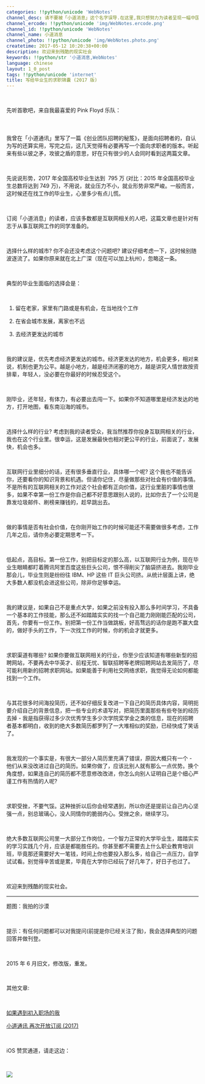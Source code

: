 ```yaml
---
categories: !!python/unicode 'WebNotes'
channel_desc: 请不要被「小道消息」这个名字误导.在这里,我只想努力为读者呈现一幅中国互联网的清明上河图.
channel_ercode: !!python/unicode 'img/WebNotes.ercode.png'
channel_id: !!python/unicode 'WebNotes'
channel_name: 小道消息
channel_photo: !!python/unicode 'img/WebNotes.photo.png'
createtime: 2017-05-12 10:20:38+00:00
description: 欢迎来到残酷的现实社会
keywords: !!python/str '小道消息,WebNotes'
language: chinese
layout: 1_0_post
tags: !!python/unicode 'internet'
title: 写给毕业生的求职锦囊 (2017 版)
---
```

<div class="rich_media_content" id="js_content">
<p>
<br/>
</p>
<p>
         先听首歌吧，来自我最喜爱的 Pink Floyd 乐队：
        </p>
<p>
<br/>
</p>
<p style="font-family: Avenir, sans-serif; border: 0px; margin-top: 2px; margin-bottom: 22px; padding: 0px; outline: 0px; color: rgb(51, 51, 51); line-height: 24px; white-space: normal;">
<qqmusic albumurl="/W/d/002iUjRD298SWd.jpg" audiourl="http://ws.stream.qqmusic.qq.com/1033322.m4a?fromtag=46" class="res_iframe qqmusic_iframe js_editor_qqmusic" commentid="657093610" mid="002K2Udu2fbWi2" music_name="Another Brick In the Wall" musicid="1033322" singer="Pink Floyd - A Foot In the Door-The Best of Pink Floyd (Remastered)" src="/cgi-bin/readtemplate?t=tmpl/qqmusic_tmpl&amp;singer=Pink%20Floyd%20-%20A%20Foot%20In%20the%20Door-The%20Best%20of%20Pink%20Floyd%20(Remastered)&amp;music_name=Another%20Brick%20In%20the%20Wall">
</qqmusic>
</p>
<p>
         我曾在「小道通讯」里写了一篇《创业团队招聘的秘笈》，是面向招聘者的，自认为写的还算实用，写完之后，这几天觉得有必要再写一个面向求职者的版本。听起来有些以彼之矛，攻彼之盾的意思，好在只有很少的人会同时看到这两篇文章。
        </p>
<p>
<br/>
</p>
<p>
         先说说形势，2017 年全国高校毕业生达到  795 万 (对比：2015 年全国高校毕业生总数将达到 749 万)，不用说，就业压力不小，就业形势非常严峻。一般而言，这时候还在找工作的毕业生，心里多少有点儿慌。
        </p>
<p>
<br/>
</p>
<p>
         订阅「小道消息」的读者，应该多数都是互联网相关的人吧，这篇文章也是针对有志于从事互联网工作的同学准备的。
        </p>
<p>
<br/>
</p>
<p>
         选择什么样的城市? 你不会还没考虑这个问题吧? 建议仔细考虑一下，这时候别随波逐流了。如果你原来就在北上广深（现在可以加上杭州），忽略这一条。
        </p>
<p>
<br/>
</p>
<p>
         典型的毕业生面临的选择会是：
        </p>
<p>
<br/>
</p>
<ol class="list-paddingleft-2" style="list-style-type: decimal;">
<li>
<p>
           留在老家，家里有门路或是有机会，在当地找个工作
          </p>
</li>
<li>
<p>
           在省会城市发展，离家也不远
          </p>
</li>
<li>
<p>
           去经济更发达的城市
          </p>
</li>
</ol>
<p>
<br/>
</p>
<p>
         我的建议是，优先考虑经济更发达的城市。经济更发达的地方，机会更多，相对来说，机制也更为公平。越是小地方，越是经济闭塞的地方，越是讲究人情世故按资排辈，年轻人，没必要在你最好的时候忍受这个。
        </p>
<p>
<br/>
</p>
<p>
         刚毕业，还年轻，有体力，有必要出去闯一下。如果你不知道哪里是经济发达的地方，打开地图，看东南沿海的城市。
        </p>
<p>
<br/>
</p>
<p>
         选择什么样的行业? 考虑到我的读者受众，我当然推荐你投身互联网相关的行业，我也在这个行业里。很幸运，这是发展最快也相对更公平的行业，前面说了，发展快，机会也多。
        </p>
<p>
<br/>
</p>
<p>
         互联网行业里细分的话，还有很多垂直行业，具体哪一个呢? 这个我也不能告诉你，还要看你的知识背景和机遇。但请你记住，尽量做那些对社会有价值的事情。不是所有的互联网相关的工作对这个社会都有正向价值，这行业里脏的事情也很多，如果不幸第一份工作是你自己都不好意思跟别人说的，比如你去了一个公司是靠发垃圾邮件、刷榜来赚钱的，趁早跳出去。
        </p>
<p>
<br/>
</p>
<p>
         做的事情是否有社会价值，在你刚开始工作的时候可能还不需要做很多考虑，工作几年之后，请你务必要定期思考一下。
         <br/>
</p>
<p>
<br/>
</p>
<p>
         低起点，高目标。第一份工作，别把目标定的那么高，以互联网行业为例，现在毕业生眼睛都盯着腾讯阿里百度这些巨头公司，恨不得削尖了脑袋挤进去。我刚毕业那会儿，毕业生则是纷纷往 IBM、HP 这些 IT 巨头公司挤。从统计层面上讲，绝大多数人都没机会进这些公司，除非你足够幸运。
        </p>
<p>
<br/>
</p>
<p>
         我的建议是，如果自己不是重点大学，如果之前没有投入那么多时间学习，不具备一个基本的工作技能，那么还不如踏踏实实的找一个自己能力刚刚能匹配的公司，首先，你要有一份工作。别把第一份工作当做跳板，好高骛远的话你是跑不赢大盘的，做好手头的工作，下一次找工作的时候，你的机会才就更多。
        </p>
<p>
<br/>
</p>
<p>
         求职渠道有哪些? 如果你要做互联网相关的行业，你至少应该知道有哪些新型的招聘网站，不要再去中华英才、前程无忧、智联招聘等老牌招聘网站去发简历了，尽可能利用新的招聘求职网站。如果能善于利用社交网络求职，我觉得无论如何都能找到一个工作。
        </p>
<p>
<br/>
</p>
<p>
         与其花很多时间海投简历，还不如仔细反复改进一下自己的简历具体内容，简明扼要介绍自己的背景信息，把一些专业的术语写对，把简历里面那些有些夸张的经历去掉 - 我是指获得过多少次优秀学生多少次学院奖学金之类的信息，现在的招聘者基本都明白，收到的绝大多数简历都罗列了一大堆相似的奖励，已经快成了笑话了。
        </p>
<p>
<br/>
</p>
<p>
         我发现的一个事实是，有很大一部分人简历里充满了错误，原因大概只有一个 - 他们从来没改进过自己的简历。如果你做了，应该比别人就有那么一点优势。换个角度想，如果连自己的简历都不愿意修改改进，你怎么向别人证明自己是个细心严谨工作有热情的人呢?
        </p>
<p>
<br/>
</p>
<p>
         求职受挫，不要气馁。这种挫折以后你会经常遇到，所以你还是提前让自己内心坚强一点，别总玻璃心，没人同情你的脆弱内心。受挫之余，继续学习。
        </p>
<p>
<br/>
</p>
<p>
         绝大多数互联网公司里一大部分工作岗位，一个智力正常的大学毕业生，踏踏实实的学习实践几个月，应该是都能胜任的。你甚至都不需要去上什么职业教育培训班，毕竟那还需要好大一笔钱，时间上你也要投入那么多，给自己一点压力，自学试试看。别觉得辛苦或是累，毕竟在大学你已经玩了好几年了，好日子也过了。
        </p>
<p>
<br/>
</p>
<p>
         欢迎来到残酷的现实社会。
        </p>
<hr style="font-family: Avenir, sans-serif; border-right-width: 0px; border-bottom-width: 0px; border-left-width: 0px; border-top-style: solid; border-top-color: rgb(234, 234, 234); height: 1px; margin: 1em 0px; padding: 0px; color: rgb(51, 51, 51); line-height: 24px; white-space: normal;"/>
<p>
         题图：我拍的沙漠
        </p>
<p>
<br/>
</p>
<p>
         提示：有任何问题都可以对我提问(前提是你已经关注了我)，我会选择典型的问题回答并做刊登。
        </p>
<p>
<br/>
</p>
<p>
         2015 年 6 月旧文，修改版，重发。
        </p>
<p>
<strong style="color: rgb(51, 51, 51); font-family: Avenir, sans-serif; white-space: normal;">
<br/>
</strong>
</p>
<p>
         其他文章:
        </p>
<p>
<br/>
</p>
<p>
<a data_ue_src="http://mp.weixin.qq.com/s?__biz=MjM5ODIyMTE0MA==&amp;mid=210376296&amp;idx=1&amp;sn=d0da7dcb19c148c4f363d0ca39232268&amp;scene=21#wechat_redirect" href="http://mp.weixin.qq.com/s?__biz=MjM5ODIyMTE0MA==&amp;mid=210376296&amp;idx=1&amp;sn=d0da7dcb19c148c4f363d0ca39232268&amp;scene=21#wechat_redirect" target="_blank">
          如果遇到初入职场的我
         </a>
<br/>
</p>
<p>
<a data_ue_src="http://mp.weixin.qq.com/s?__biz=MjM5ODIyMTE0MA==&amp;mid=2650969505&amp;idx=1&amp;sn=e8f9c5f18b30a7ed00dcff2bee75336b&amp;chksm=bd38319a8a4fb88c70af683eaf2c4c21eae68f80e41308d99c31e36c2f9f33f2cef0093340ff&amp;scene=21#wechat_redirect" href="http://mp.weixin.qq.com/s?__biz=MjM5ODIyMTE0MA==&amp;mid=2650969505&amp;idx=1&amp;sn=e8f9c5f18b30a7ed00dcff2bee75336b&amp;chksm=bd38319a8a4fb88c70af683eaf2c4c21eae68f80e41308d99c31e36c2f9f33f2cef0093340ff&amp;scene=21#wechat_redirect" target="_blank">
          小道通讯 再次开放订阅 (2017)
         </a>
<br/>
</p>
<p>
<br/>
</p>
<p>
         iOS 赞赏通道，请走这边：
        </p>
<p>
<br/>
</p>
<p>
<img data-ratio="0.5857019810508183" data-s="300,640" data-src="" data-type="jpeg" data-w="1161" src="{{ '/img/ow5rEn8QGlFc95PTicyicjEAtnRibty9cP9Z8t15DKHibnXbzSbVgpddNIJ4yAicyqex7icbNqAmia3wP6wUFl7C2hZcQ.jpeg' | prepend: site.img | replace: '//','/' }}"/>
</p>
<p>
<br/>
</p>
</div>